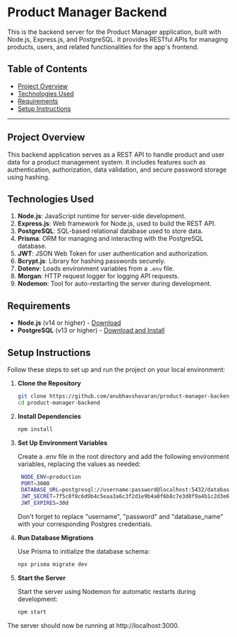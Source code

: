 # Product Manager Backend

This is the backend server for the Product Manager application, built with Node.js, Express.js, and PostgreSQL. It provides RESTful APIs for managing products, users, and related functionalities for the app's frontend.

## Table of Contents

- [Project Overview](#project-overview)
- [Technologies Used](#technologies-used)
- [Requirements](#requirements)
- [Setup Instructions](#setup-instructions)
---

## Project Overview

This backend application serves as a REST API to handle product and user data for a product management system. It includes features such as authentication, authorization, data validation, and secure password storage using hashing.

## Technologies Used

1. **Node.js**: JavaScript runtime for server-side development.
2. **Express.js**: Web framework for Node.js, used to build the REST API.
3. **PostgreSQL**: SQL-based relational database used to store data.
4. **Prisma**: ORM for managing and interacting with the PostgreSQL database.
5. **JWT**: JSON Web Token for user authentication and authorization.
6. **Bcrypt.js**: Library for hashing passwords securely.
7. **Dotenv**: Loads environment variables from a `.env` file.
8. **Morgan**: HTTP request logger for logging API requests.
9. **Nodemon**: Tool for auto-restarting the server during development.

## Requirements

- **Node.js** (v14 or higher) - [Download](https://nodejs.org/)
- **PostgreSQL** (v13 or higher) - [Download and Install](https://www.postgresql.org/download/)

## Setup Instructions

Follow these steps to set up and run the project on your local environment:

1. **Clone the Repository**

   ```bash
   git clone https://github.com/anubhavshavaran/product-manager-backend.git
   cd product-manager-backend
    ```

2. **Install Dependencies**

   ```bash
   npm install
    ```

3. **Set Up Environment Variables**

    Create a .env file in the root directory and add the following environment variables, replacing the values as needed:

   ```bash
    NODE_ENV=production
    PORT=3000
    DATABASE_URL=postgresql://username:password@localhost:5432/database_name?schema=app
    JWT_SECRET=7f5c8f8c6d9b4c5eaa3a6c3f2d1e9b4a0f6b8c7e3d8f9a4b1c2d3e6f7a8b9c0d
    JWT_EXPIRES=30d
    ```

    Don't forget to replace "username", "password" and "database_name" with your corresponding Postgres credentials.

4. **Run Database Migrations**

    Use Prisma to initialize the database schema:

   ```bash
   npx prisma migrate dev
    ```

5. **Start the Server**

    Start the server using Nodemon for automatic restarts during development:

   ```bash
   npm start
    ```

The server should now be running at http://localhost:3000.